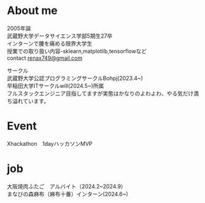 # About me

2005年誕<br>
武蔵野大学データサイエンス学部5期生27卒<br>
インターンで腰を痛める限界大学生<br>
授業での取り扱い内容-sklearn,matplotlib,tensorflowなど<br>
contact renax749@gmail.com

サークル　<br>
武蔵野大学公認プログラミングサークルBohpj(2023.4~)<br>
早稲田大学ITサークルwill(2024.5~)所属<br>
フルスタックエンジニア目指してますが実態はかなりのよわよわ、やる気だけ満ち溢れています。<br>

# Event <br>
Xhackathon　1dayハッカソンMVP

# job
大阪焼肉ふたご　アルバイト（2024.2~2024.9）<br>
まなびの森麻布（麻布十番）インターン(2024.6~)

